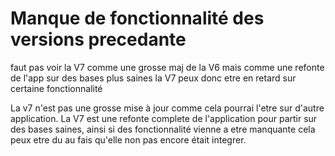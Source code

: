# Manque de fonctionnalité des versions precedante

faut pas voir la V7 comme une grosse maj de la V6 mais comme une refonte de l'app sur des bases plus saines 
la V7 peux donc etre en retard sur certaine fonctionnalité

La v7 n'est pas une grosse mise à jour comme cela pourrai l'etre sur d'autre application. La V7 est une refonte complete de l'application pour partir sur des bases saines, ainsi si des fonctionnalité vienne a etre manquante cela peux etre du au fais qu'elle non pas encore était integrer.
